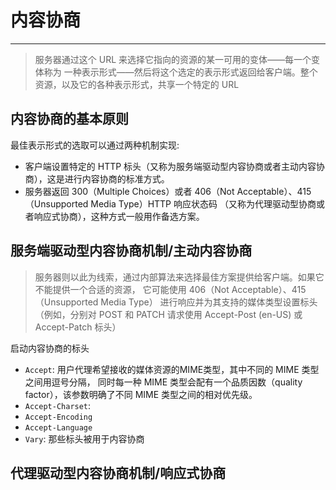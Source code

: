 # 内容协商
---

> 服务器通过这个 URL 来选择它指向的资源的某一可用的变体——每一个变体称为
一种表示形式——然后将这个选定的表示形式返回给客户端。整个资源，以及它的各种表示形式，共享一个特定的 URL


## 内容协商的基本原则

最佳表示形式的选取可以通过两种机制实现:
- 客户端设置特定的 HTTP 标头（又称为服务端驱动型内容协商或者主动内容协商），这是进行内容协商的标准方式。
- 服务器返回 300（Multiple Choices）或者 406（Not Acceptable）、415（Unsupported Media Type）HTTP 响应状态码
（又称为代理驱动型协商或者响应式协商），这种方式一般用作备选方案。


## 服务端驱动型内容协商机制/主动内容协商

> 服务器则以此为线索，通过内部算法来选择最佳方案提供给客户端。如果它不能提供一个合适的资源，
它可能使用 406（Not Acceptable）、415（Unsupported Media Type）
进行响应并为其支持的媒体类型设置标头（例如，分别对 POST 和 PATCH 请求使用 Accept-Post (en-US) 或 Accept-Patch 标头）

启动内容协商的标头
- `Accept`: 用户代理希望接收的媒体资源的MIME类型，其中不同的 MIME 类型之间用逗号分隔，
同时每一种 MIME 类型会配有一个品质因数（quality factor），该参数明确了不同 MIME 类型之间的相对优先级。
- `Accept-Charset`: 
- `Accept-Encoding`
- `Accept-Language`
- `Vary`: 那些标头被用于内容协商


## 代理驱动型内容协商机制/响应式协商
